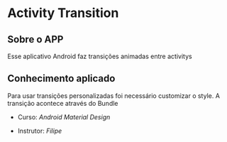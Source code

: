 
# Activity Transition


## Sobre o APP

Esse aplicativo Android faz transições animadas entre activitys

## Conhecimento aplicado

Para usar transições personalizadas foi necessário customizar o style.
A transição acontece através do Bundle

* Curso: _Android Material Design_

* Instrutor: _Filipe_

